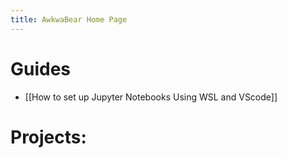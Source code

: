 ```yaml
---
title: AwkwaBear Home Page
---
```


# Guides
- [[How to set up Jupyter Notebooks Using WSL and VScode]]
# Projects:
